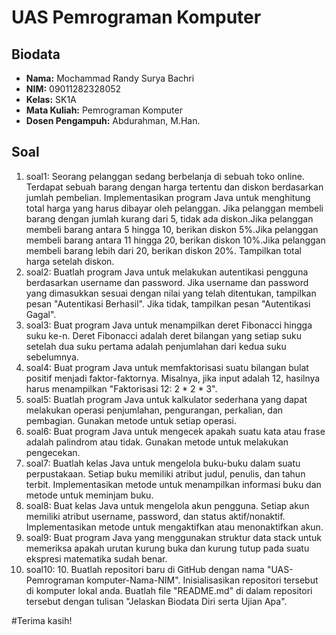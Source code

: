 # UAS Pemrograman Komputer

## Biodata

- **Nama:** Mochammad Randy Surya Bachri
- **NIM:** 09011282328052
- **Kelas:** SK1A
- **Mata Kuliah:** Pemrograman Komputer
- **Dosen Pengampuh:** Abdurahman, M.Han.

## Soal
1. soal1: Seorang pelanggan sedang berbelanja di sebuah toko online. Terdapat sebuah barang dengan harga tertentu dan diskon berdasarkan jumlah pembelian. Implementasikan program Java untuk menghitung total harga yang harus dibayar oleh pelanggan. Jika pelanggan membeli barang dengan jumlah kurang dari 5, tidak ada diskon.Jika pelanggan membeli barang antara 5 hingga 10, berikan diskon 5%.Jika pelanggan membeli barang antara 11 hingga 20, berikan diskon 10%.Jika pelanggan membeli barang lebih dari 20, berikan diskon 20%. Tampilkan total harga setelah diskon.
2. soal2: Buatlah program Java untuk melakukan autentikasi pengguna berdasarkan username dan password. Jika username dan password yang dimasukkan sesuai dengan nilai yang telah ditentukan, tampilkan pesan "Autentikasi Berhasil". Jika tidak, tampilkan pesan "Autentikasi Gagal".
3. soal3: Buat program Java untuk menampilkan deret Fibonacci hingga suku ke-n. Deret Fibonacci adalah deret bilangan yang setiap suku setelah dua suku pertama adalah penjumlahan dari kedua suku sebelumnya.
4. soal4: Buat program Java untuk memfaktorisasi suatu bilangan bulat positif menjadi faktor-faktornya. Misalnya, jika input adalah 12, hasilnya harus menampilkan "Faktorisasi 12: 2 * 2 * 3".
5. soal5: Buatlah program Java untuk kalkulator sederhana yang dapat melakukan operasi penjumlahan, pengurangan, perkalian, dan pembagian. Gunakan metode untuk setiap operasi.
6. soal6: Buat program Java untuk mengecek apakah suatu kata atau frase adalah palindrom atau tidak. Gunakan metode untuk melakukan pengecekan.
7. soal7: Buatlah kelas Java untuk mengelola buku-buku dalam suatu perpustakaan. Setiap buku memiliki atribut judul, penulis, dan tahun terbit. Implementasikan metode untuk menampilkan informasi buku dan metode untuk meminjam buku.
8. soal8: Buat kelas Java untuk mengelola akun pengguna. Setiap akun memiliki atribut username, password, dan status aktif/nonaktif. Implementasikan metode untuk mengaktifkan atau menonaktifkan akun.
9. soal9: Buat program Java yang menggunakan struktur data stack untuk memeriksa apakah urutan kurung buka dan kurung tutup pada suatu ekspresi matematika sudah benar.
10. soal10: 10.	Buatlah repositori baru di GitHub dengan nama "UAS-Pemrograman komputer-Nama-NIM". Inisialisasikan repositori tersebut di komputer lokal anda. Buatlah file "README.md" di dalam repositori tersebut dengan tulisan "Jelaskan Biodata Diri serta Ujian Apa".

#Terima kasih!
